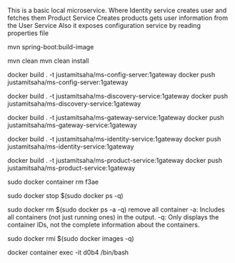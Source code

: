 This is a basic local microservice. Where 
Identity service creates user and fetches them 
Product Service Creates products gets user information from the User Service 
Also it exposes configuration service by reading properties file

mvn spring-boot:build-image

mvn clean
mvn clean install

docker build . -t justamitsaha/ms-config-server:1gateway
docker push justamitsaha/ms-config-server:1gateway

docker build . -t justamitsaha/ms-discovery-service:1gateway
docker push justamitsaha/ms-discovery-service:1gateway

docker build . -t justamitsaha/ms-gateway-service:1gateway
docker push justamitsaha/ms-gateway-service:1gateway

docker build . -t justamitsaha/ms-identity-service:1gateway
docker push justamitsaha/ms-identity-service:1gateway

docker build . -t justamitsaha/ms-product-service:1gateway
docker push justamitsaha/ms-product-service:1gateway

sudo docker container rm f3ae

sudo docker stop $(sudo docker ps -q) 

sudo docker rm $(sudo docker ps -a -q)  	remove all  container
    -a: Includes all containers (not just running ones) in the output.
    -q: Only displays the container IDs, not the complete information about the containers.

sudo docker rmi $(sudo docker images -q)    

docker container exec -it  d0b4  /bin/bash





